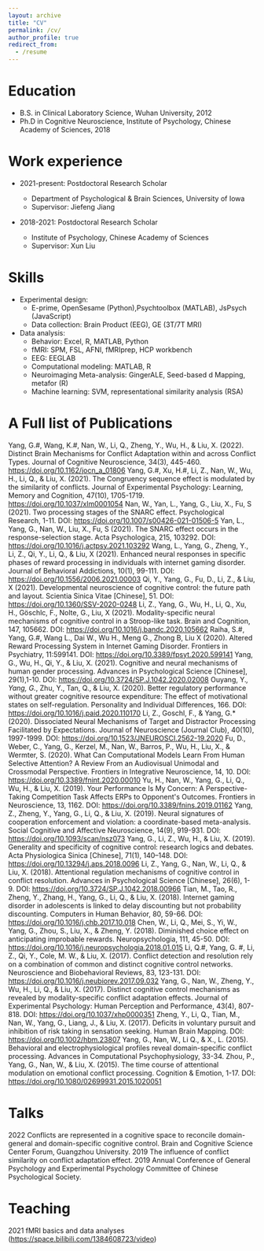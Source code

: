 ```yaml
---
layout: archive
title: "CV"
permalink: /cv/
author_profile: true
redirect_from:
  - /resume
---
```


Education
======
* B.S. in Clinical Laboratory Science, Wuhan University, 2012
* Ph.D in Cognitive Neuroscience, Institute of Psychology, Chinese Academy of Sciences, 2018

Work experience
======
* 2021-present: Postdoctoral Research Scholar
  * Department of Psychological & Brain Sciences, University of Iowa
  * Supervisor: Jiefeng Jiang
  
* 2018-2021: Postdoctoral Research Scholar
  * Institute of Psychology, Chinese Academy of Sciences
  * Supervisor: Xun Liu
  
Skills
======
* Experimental design:
  * E-prime, OpenSesame (Python),Psychtoolbox (MATLAB), JsPsych (JavaScript)
  * Data collection: Brain Product (EEG), GE (3T/7T MRI)
* Data analysis:
  * Behavior: Excel, R, MATLAB, Python
  * fMRI: SPM, FSL, AFNI, fMRIprep, HCP workbench
  * EEG: EEGLAB
  * Computational modeling: MATLAB, R
  * Neuroimaging Meta-analysis: GingerALE, Seed-based d Mapping, metafor (R)
  * Machine learning: SVM, representational similarity analysis (RSA)

A Full list of Publications
======  
Yang, G.#, Wang, K.#, Nan, W., Li, Q., Zheng, Y., Wu, H., & Liu, X. (2022). Distinct Brain Mechanisms for Conflict Adaptation within and across Conflict Types. Journal of Cognitive Neuroscience, 34(3), 445-460. https://doi.org/10.1162/jocn_a_01806
Yang, G.#, Xu, H.#, Li, Z., Nan, W., Wu, H., Li, Q., & Liu, X. (2021). The Congruency sequence effect is modulated by the similarity of conflicts. Journal of Experimental Psychology: Learning, Memory and Cognition, 47(10), 1705-1719. https://doi.org/10.1037/xlm0001054
Nan, W., Yan, L., Yang, G., Liu, X., Fu, S (2021). Two processing stages of the SNARC effect. Psychological Research, 1-11. DOI: https://doi.org/10.1007/s00426-021-01506-5
Yan, L., Yang, G., Nan, W., Liu, X., Fu, S (2021). The SNARC effect occurs in the response-selection stage. Acta Psychologica, 215, 103292. DOI: https://doi.org/10.1016/j.actpsy.2021.103292
Wang, L., Yang, G., Zheng, Y., Li, Z., Qi, Y., Li, Q., & Liu, X (2021). Enhanced neural responses in specific phases of reward processing in individuals with internet gaming disorder. Journal of Behavioral Addictions, 10(1), 99-111. DOI: https://doi.org/10.1556/2006.2021.00003
Qi, Y., Yang, G., Fu, D., Li, Z., & Liu, X (2021). Developmental neuroscience of cognitive control: the future path and layout. Scientia Sinica Vitae [Chinese], 51. DOI: https://doi.org/10.1360/SSV-2020-0248
Li, Z., Yang, G., Wu, H., Li, Q., Xu, H., Göschlc, F., Nolte, G., Liu, X (2021). Modality-specific neural mechanisms of cognitive control in a Stroop-like task. Brain and Cognition, 147, 105662. DOI: https://doi.org/10.1016/j.bandc.2020.105662
Raiha, S.#, Yang, G.#, Wang L., Dai W., Wu H., Meng G., Zhong B, Liu X (2020). Altered Reward Processing System in Internet Gaming Disorder. Frontiers in Psychiatry, 11:599141. DOI: https://doi.org/10.3389/fpsyt.2020.599141
Yang, G., Wu, H., Qi, Y., & Liu, X. (2021). Cognitive and neural mechanisms of human gender processing. Advances in Psychological Science [Chinese], 29(1),1-10. DOI: https://doi.org/10.3724/SP.J.1042.2020.02008
Ouyang, Y.*, Yang, G.*, Zhu, Y., Tan, Q., & Liu, X. (2020). Better regulatory performance without greater cognitive resource expenditure: The effect of motivational states on self-regulation. Personality and Individual Differences, 166. DOI: https://doi.org/10.1016/j.paid.2020.110170
Li, Z., Goschl, F., & Yang, G.* (2020). Dissociated Neural Mechanisms of Target and Distractor Processing Facilitated by Expectations. Journal of Neuroscience (Journal Club), 40(10), 1997-1999. DOI: https://doi.org/10.1523/JNEUROSCI.2562-19.2020
Fu, D., Weber, C., Yang, G., Kerzel, M., Nan, W., Barros, P., Wu, H., Liu, X., & Wermter, S. (2020). What Can Computational Models Learn From Human Selective Attention? A Review From an Audiovisual Unimodal and Crossmodal Perspective. Frontiers in Integrative Neuroscience, 14, 10. DOI: https://doi.org/10.3389/fnint.2020.00010
Yu, H., Nan, W., Yang, G., Li, Q., Wu, H., & Liu, X. (2019). Your Performance Is My Concern: A Perspective-Taking Competition Task Affects ERPs to Opponent's Outcomes. Frontiers in Neuroscience, 13, 1162. DOI: https://doi.org/10.3389/fnins.2019.01162
Yang, Z., Zheng, Y., Yang, G., Li, Q., & Liu, X. (2019). Neural signatures of cooperation enforcement and violation: a coordinate-based meta-analysis. Social Cognitive and Affective Neuroscience, 14(9), 919-931. DOI: https://doi.org/10.1093/scan/nsz073
Yang, G., Li, Z., Wu, H., & Liu, X. (2019). Generality and specificity of cognitive control: research logics and debates. Acta Physiologica Sinica [Chinese], 71(1), 140–148. DOI: https://doi.org/10.13294/j.aps.2018.0096
Li, Z., Yang, G., Nan, W., Li, Q., & Liu, X. (2018). Attentional regulation mechanisms of cognitive control in conflict resolution. Advances in Psychological Science [Chinese], 26(6), 1-9. DOI: https://doi.org/10.3724/SP.J.1042.2018.00966
Tian, M., Tao, R., Zheng, Y., Zhang, H., Yang, G., Li, Q., & Liu, X. (2018). Internet gaming disorder in adolescents is linked to delay discounting but not probability discounting. Computers in Human Behavior, 80, 59-66. DOI: https://doi.org/10.1016/j.chb.2017.10.018
Chen, W., Li, Q., Mei, S., Yi, W., Yang, G., Zhou, S., Liu, X., & Zheng, Y. (2018). Diminished choice effect on anticipating improbable rewards. Neuropsychologia, 111, 45-50. DOI: https://doi.org/10.1016/j.neuropsychologia.2018.01.015
Li, Q.#, Yang, G. #, Li, Z., Qi, Y., Cole, M. W., & Liu, X. (2017). Conflict detection and resolution rely on a combination of common and distinct cognitive control networks. Neuroscience and Biobehavioral Reviews, 83, 123-131. DOI: https://doi.org/10.1016/j.neubiorev.2017.09.032
Yang, G., Nan, W., Zheng, Y., Wu, H., Li, Q., & Liu, X. (2017). Distinct cognitive control mechanisms as revealed by modality-specific conflict adaptation effects. Journal of Experimental Psychology: Human Perception and Performance, 43(4), 807-818. DOI: https://doi.org/10.1037/xhp0000351
Zheng, Y., Li, Q., Tian, M., Nan, W., Yang, G., Liang, J., & Liu, X. (2017). Deficits in voluntary pursuit and inhibition of risk taking in sensation seeking. Human Brain Mapping. DOI: https://doi.org/10.1002/hbm.23807
Yang, G., Nan, W., Li Q., & X., L. (2015). Behavioral and electrophysiological profiles reveal domain-specific conflict processing. Advances in Computational Psychophysiology, 33-34.
Zhou, P., Yang, G., Nan, W., & Liu, X. (2015). The time course of attentional modulation on emotional conflict processing. Cognition & Emotion, 1-17. DOI: https://doi.org/10.1080/02699931.2015.1020051
  
Talks
======
  2022	Conflicts are represented in a cognitive space to reconcile domain-general and domain-specific cognitive control. Brain and Cognitive Science Center Forum, Guangzhou University.
  2019	The influence of conflict similarity on conflict adaptation effect. 2019 Annual Conference of General Psychology and Experimental Psychology Committee of Chinese Psychological Society.
  
Teaching
======
  2021		fMRI basics and data analyses (https://space.bilibili.com/1384608723/video)